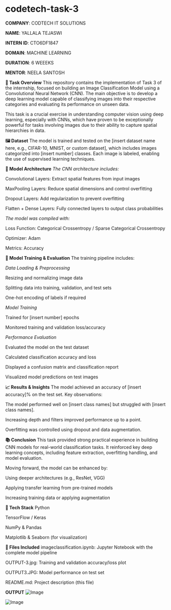 # codetech-task-3

**COMPANY**: CODTECH IT SOLUTIONS

**NAME**: YALLALA TEJASWI

**INTERN ID**: CTO6DF1847

**DOMAIN**: MACHINE LEARNING

**DURATION**: 6 WEEEKS

**MENTOR**: NEELA SANTOSH

**📝 Task Overview**
This repository contains the implementation of Task 3 of the internship, focused on building an Image Classification Model using a Convolutional Neural Network (CNN). The main objective is to develop a deep learning model capable of classifying images into their respective categories and evaluating its performance on unseen data.

This task is a crucial exercise in understanding computer vision using deep learning, especially with CNNs, which have proven to be exceptionally powerful for tasks involving images due to their ability to capture spatial hierarchies in data.

**🖼 Dataset**
The model is trained and tested on the [insert dataset name here, e.g., CIFAR-10, MNIST, or custom dataset], which includes images categorized into [insert number] classes. Each image is labeled, enabling the use of supervised learning techniques.



**🧠 Model Architecture**
_The CNN architecture includes:_

Convolutional Layers: Extract spatial features from input images

MaxPooling Layers: Reduce spatial dimensions and control overfitting

Dropout Layers: Add regularization to prevent overfitting

Flatten + Dense Layers: Fully connected layers to output class probabilities

_The model was compiled with:_

Loss Function: Categorical Crossentropy / Sparse Categorical Crossentropy

Optimizer: Adam

Metrics: Accuracy

**🔬 Model Training & Evaluation**
The training pipeline includes:

_Data Loading & Preprocessing_

Resizing and normalizing image data

Splitting data into training, validation, and test sets

One-hot encoding of labels if required

_Model Training_

Trained for [insert number] epochs

Monitored training and validation loss/accuracy

_Performance Evaluation_

Evaluated the model on the test dataset

Calculated classification accuracy and loss

Displayed a confusion matrix and classification report

Visualized model predictions on test images

**📈 Results & Insights**
The model achieved an accuracy of [insert accuracy]% on the test set.
Key observations:

The model performed well on [insert class names] but struggled with [insert class names].

Increasing depth and filters improved performance up to a point.

Overfitting was controlled using dropout and data augmentation.

**📚 Conclusion**
This task provided strong practical experience in building CNN models for real-world classification tasks. It reinforced key deep learning concepts, including feature extraction, overfitting handling, and model evaluation.

Moving forward, the model can be enhanced by:

Using deeper architectures (e.g., ResNet, VGG)

Applying transfer learning from pre-trained models

Increasing training data or applying augmentation

**🔧 Tech Stack**
Python

TensorFlow / Keras

NumPy & Pandas

Matplotlib & Seaborn (for visualization)

**📁 Files Included**
imageclassification.ipynb: Jupyter Notebook with the complete model pipeline

OUTPUT-3.jpg: Training and validation accuracy/loss plot

OUTPUT3.JPG: Model performance on test set          

README.md: Project description (this file)

**OUTPUT**
![Image](https://github.com/user-attachments/assets/095b6f2a-75cf-4c10-9a7a-9d520793be07)

![Image](https://github.com/user-attachments/assets/0ed627d5-4b49-4d7e-ada2-7dea56010d5c)
